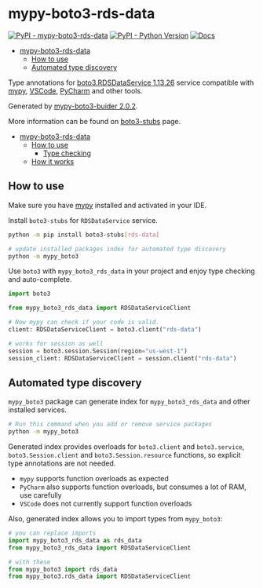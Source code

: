 # mypy-boto3-rds-data

[![PyPI - mypy-boto3-rds-data](https://img.shields.io/pypi/v/mypy-boto3-rds-data.svg?color=blue)](https://pypi.org/project/mypy-boto3-rds-data)
[![PyPI - Python Version](https://img.shields.io/pypi/pyversions/mypy-boto3-rds-data.svg?color=blue)](https://pypi.org/project/mypy-boto3-rds-data)
[![Docs](https://img.shields.io/readthedocs/mypy-boto3-builder.svg?color=blue)](https://mypy-boto3-builder.readthedocs.io/)

- [mypy-boto3-rds-data](#mypy-boto3-rds-data)
  - [How to use](#how-to-use)
  - [Automated type discovery](#automated-type-discovery)


Type annotations for
[boto3.RDSDataService 1.13.26](https://boto3.amazonaws.com/v1/documentation/api/1.13.26/reference/services/rds-data.html#RDSDataService) service
compatible with [mypy](https://github.com/python/mypy), [VSCode](https://code.visualstudio.com/),
[PyCharm](https://www.jetbrains.com/pycharm/) and other tools.

Generated by [mypy-boto3-buider 2.0.2](https://github.com/vemel/mypy_boto3_builder).

More information can be found on [boto3-stubs](https://pypi.org/project/boto3-stubs/) page.

- [mypy-boto3-rds-data](#mypy-boto3-rds-data)
  - [How to use](#how-to-use)
    - [Type checking](#type-checking)
  - [How it works](#how-it-works)

## How to use

Make sure you have [mypy](https://github.com/python/mypy) installed and activated in your IDE.

Install `boto3-stubs` for `RDSDataService` service.

```bash
python -m pip install boto3-stubs[rds-data]

# update installed packages index for automated type discovery
python -m mypy_boto3
```

Use `boto3` with `mypy_boto3_rds_data` in your project and enjoy type checking and auto-complete.

```python
import boto3

from mypy_boto3_rds_data import RDSDataServiceClient

# Now mypy can check if your code is valid.
client: RDSDataServiceClient = boto3.client("rds-data")

# works for session as well
session = boto3.session.Session(region="us-west-1")
session_client: RDSDataServiceClient = session.client("rds-data")

```

## Automated type discovery

`mypy_boto3` package can generate index for `mypy_boto3_rds_data` and other installed services.

```bash
# Run this command when you add or remove service packages
python -m mypy_boto3
```

Generated index provides overloads for `boto3.client` and `boto3.service`,
`boto3.Session.client` and `boto3.Session.resource` functions,
so explicit type annotations are not needed.

- `mypy` supports function overloads as expected
- `PyCharm` also supports function overloads, but consumes a lot of RAM, use carefully
- `VSCode` does not currently support function overloads

Also, generated index allows you to import types from `mypy_boto3`:

```python
# you can replace imports
import mypy_boto3_rds_data as rds_data
from mypy_boto3_rds_data import RDSDataServiceClient

# with these
from mypy_boto3 import rds_data
from mypy_boto3.rds_data import RDSDataServiceClient
```